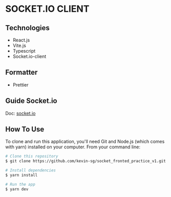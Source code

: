 # SOCKET.IO CLIENT

## Technologies

- React.js
- Vite.js
- Typescript
- Socket.io-client

## Formatter

- Prettier

## Guide Socket.io

Doc: [socket.io](https://socket.io/)

## How To Use

To clone and run this application, you'll need Git and Node.js (which comes with yarn) installed on your computer. From your command line:

```bash
# Clone this repository
$ git clone https://github.com/kevin-sg/socket_fronted_practice_v1.git

# Install dependencies
$ yarn install

# Run the app
$ yarn dev
```
